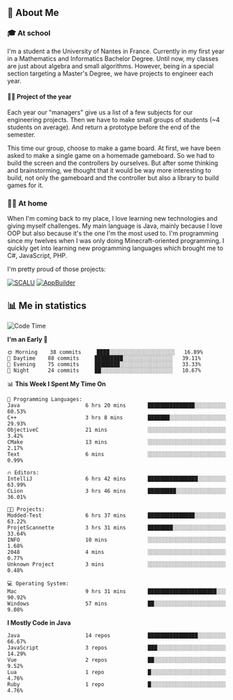 ## 👀 About Me

### 🎓 At school

I'm a student a the University of Nantes in France. Currently in my first year in a Mathematics and Informatics Bachelor Degree. Until now, my classes are just about algebra and small algorithms. However, being in a special section targeting a Master's Degree, we have projects to engineer each year. 

#### 🔧🔬 Project of the year

Each year our "managers" give us a list of a few subjects for our engineering projects. Then we have to make small groups of students (~4 students on average). And return a prototype before the end of the semester.

This time our group, choose to make a game board. At first, we have been asked to make a single game on a homemade gameboard. So we had to build the screen and the controllers by ourselves. 
But after some thinking and brainstorming, we thought that it would be way more interesting to build, not only the gameboard and the controller but also a library to build games for it.

### 👨‍💻 At home

When I'm coming back to my place, I love learning new technologies and giving myself challenges. My main language is Java, mainly because I love OOP but also because it's the one I'm the most used to. I'm programming since my twelves when I was only doing Minecraft-oriented programming.  I quickly get into learning new programming languages which brought me to C#, JavaScript, PHP. 

I'm pretty proud of those projects:

[![SCALU](https://github-readme-stats.vercel.app/api/pin?username=renardfute&repo=SCALU)](https://github.com/renardfute/scalu)
[![AppBuilder](https://github-readme-stats.vercel.app/api/pin?username=pulsedev2&repo=AppBuilder)](https://github.com/pulsedev2/AppBuilder)

## 📊 Me in statistics
<!--START_SECTION:waka-->
![Code Time](http://img.shields.io/badge/Code%20Time-72%20hrs%2023%20mins-blue)

**I'm an Early 🐤** 

```text
🌞 Morning    38 commits     ████░░░░░░░░░░░░░░░░░░░░░   16.89% 
🌆 Daytime    88 commits     █████████░░░░░░░░░░░░░░░░   39.11% 
🌃 Evening    75 commits     ████████░░░░░░░░░░░░░░░░░   33.33% 
🌙 Night      24 commits     ██░░░░░░░░░░░░░░░░░░░░░░░   10.67%

```


📊 **This Week I Spent My Time On** 

```text
💬 Programming Languages: 
Java                     6 hrs 20 mins       ███████████████░░░░░░░░░░   60.53% 
C++                      3 hrs 8 mins        ███████░░░░░░░░░░░░░░░░░░   29.93% 
ObjectiveC               21 mins             ░░░░░░░░░░░░░░░░░░░░░░░░░   3.42% 
CMake                    13 mins             ░░░░░░░░░░░░░░░░░░░░░░░░░   2.17% 
Text                     6 mins              ░░░░░░░░░░░░░░░░░░░░░░░░░   0.99%

🔥 Editors: 
IntelliJ                 6 hrs 42 mins       ████████████████░░░░░░░░░   63.99% 
CLion                    3 hrs 46 mins       █████████░░░░░░░░░░░░░░░░   36.01%

🐱‍💻 Projects: 
Modded-Test              6 hrs 37 mins       ███████████████░░░░░░░░░░   63.22% 
ProjetScannette          3 hrs 31 mins       ████████░░░░░░░░░░░░░░░░░   33.64% 
INFO                     10 mins             ░░░░░░░░░░░░░░░░░░░░░░░░░   1.68% 
2048                     4 mins              ░░░░░░░░░░░░░░░░░░░░░░░░░   0.77% 
Unknown Project          3 mins              ░░░░░░░░░░░░░░░░░░░░░░░░░   0.48%

💻 Operating System: 
Mac                      9 hrs 31 mins       ██████████████████████░░░   90.92% 
Windows                  57 mins             ██░░░░░░░░░░░░░░░░░░░░░░░   9.08%

```

**I Mostly Code in Java** 

```text
Java                     14 repos            ████████████████░░░░░░░░░   66.67% 
JavaScript               3 repos             ███░░░░░░░░░░░░░░░░░░░░░░   14.29% 
Vue                      2 repos             ██░░░░░░░░░░░░░░░░░░░░░░░   9.52% 
Lua                      1 repo              █░░░░░░░░░░░░░░░░░░░░░░░░   4.76% 
Ruby                     1 repo              █░░░░░░░░░░░░░░░░░░░░░░░░   4.76%

```



<!--END_SECTION:waka-->
